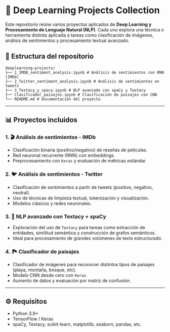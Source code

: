 # 🤖 Deep Learning Projects Collection

Este repositorio reúne varios proyectos aplicados de **Deep Learning y Procesamiento de Lenguaje Natural (NLP)**. Cada uno explora una técnica o herramienta distinta aplicada a tareas como clasificación de imágenes, análisis de sentimientos y procesamiento textual avanzado.

## 📁 Estructura del repositorio
```plaintext
deeplearning-projects/
├── 1_IMDB_sentiment_analysis.ipynb # Análisis de sentimientos con RNN (IMDb) 
├── 2_Twitter_sentiment_analysis.ipynb # Análisis de sentimientos en tweets 
├── 3_Textacy_y_spacy.ipynb # NLP avanzado con spaCy y Textacy 
├── Clasificador_paisajes.ipynb # Clasificación de paisajes con CNN 
└── README.md # Documentación del proyecto
```

---

## 📊 Proyectos incluidos

### 1. 🎬 Análisis de sentimientos - IMDb

- Clasificación binaria (positivo/negativo) de reseñas de películas.
- Red neuronal recurrente (RNN) con embeddings.
- Preprocesamiento con `Keras` y evaluación de métricas estándar.

### 2. 🐦 Análisis de sentimientos - Twitter

- Clasificación de sentimientos a partir de tweets (positivo, negativo, neutral).
- Uso de técnicas de limpieza textual, tokenización y visualización.
- Modelos clásicos y redes neuronales.

### 3. 🧠 NLP avanzado con Textacy + spaCy

- Exploración del uso de `Textacy` para tareas como extracción de entidades, similitud semántica y construcción de grafos semánticos.
- Ideal para procesamiento de grandes volúmenes de texto estructurado.

### 4. 🏞️ Clasificador de paisajes

- Clasificador de imágenes para reconocer distintos tipos de paisajes (playa, montaña, bosque, etc).
- Modelo CNN desde cero con `Keras`.
- Aumento de datos y evaluación por matriz de confusión.

---

## ⚙️ Requisitos

- Python 3.9+
- TensorFlow / Keras
- spaCy, Textacy, scikit-learn, matplotlib, seaborn, pandas, etc.

